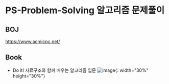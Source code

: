 # PS-Problem-Solving 알고리즘 문제풀이

## BOJ 
https://www.acmicpc.net/

## Book
- Do it! 자료구조와 함께 배우는 알고리즘 입문
![image](https://user-images.githubusercontent.com/60706318/103135017-a50f2900-46f8-11eb-8fe9-38ea5c8fdef0.png){: width="30%" height="30%"}
